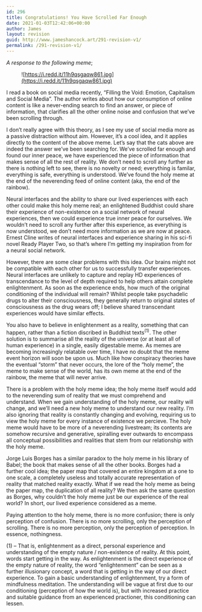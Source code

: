 ```yaml
---
id: 296
title: Congratulations! You Have Scrolled Far Enough
date: 2021-01-03T12:42:06+00:00
author: James
layout: revision
guid: http://www.jameshancock.art/291-revision-v1/
permalink: /291-revision-v1/
---
```

_A response to the following meme_;<figure class="wp-block-image">

![https://i.redd.it/11h9qsgaqw861.jpg](https://i.redd.it/11h9qsgaqw861.jpg) </figure> <!--more-->

I read a book on social media recently, &#8220;Filling the Void: Emotion, Capitalism and Social Media&#8221;. The author writes about how our consumption of online content is like a never-ending search to find an answer, or piece of information, that clarifies all the other online noise and confusion that we&#8217;ve been scrolling through.

I don&#8217;t really agree with this theory, as I see my use of social media more as a passive distraction without aim. However, it&#8217;s a cool idea, and it applies directly to the content of the above meme. Let&#8217;s say that the cats above are indeed the answer we&#8217;ve been searching for. We&#8217;ve scrolled far enough and found our inner peace, we have experienced the piece of information that makes sense of all the rest of reality. We don&#8217;t need to scroll any further as there is nothing left to see, there is no novelty or need; everything is familar, everything is safe, everything is understood. We&#8217;ve found the holy meme at the end of the neverending feed of online content (aka, the end of the rainbow).

Neural interfaces and the ability to share our lived experiences with each other could make this holy meme real; an enlightened Buddhist could share their experience of non-existence on a social network of neural experiences, then we could experience true inner peace for ourselves. We wouldn&#8217;t need to scroll any further after this experience, as everything is now understood, we don&#8217;t need more information as we are now at peace. Ernest Cline writes of neural interfaces and experience sharing in his sci-fi novel Ready Player Two, so that&#8217;s where I&#8217;m getting my inspiration from for a neural social network.

However, there are some clear problems with this idea. Our brains might not be compatible with each other for us to successfully transfer experiences. Neural interfaces are unlikely to capture and replay HD experiences of transcendance to the level of depth required to help others attain complete enlightenment. As soon as the experience ends, how much of the original conditioning of the individual will remain? Whilst people take psychadelic drugs to alter their consciousness, they generally return to original states of consciousness as the drug wears off; I believe shared transcendant experiences would have similar effects.

You also have to believe in enlightenment as a reality, something that can happen, rather than a fiction discribed in Buddhist texts<sup>(1)</sup>. The other solution is to summarise all the reality of the universe (or at least all of human experience) in a single, easily digestable meme. As memes are becoming increasingly relatable over time, I have no doubt that the meme event horizon will soon be upon us. Much like how conspiracy theories have the eventual &#8220;storm&#8221; that never occurs, the lore of the &#8220;holy meme&#8221;, the meme to make sense of the world, has its own meme at the end of the rainbow, the meme that will never arrive.

There is a problem with the holy meme idea; the holy meme itself would add to the neverending sum of reality that we must comprehend and understand. When we gain understanding of the holy meme, our reality will change, and we&#8217;ll need a new holy meme to understand our new reality. I&#8217;m also ignoring that reality is constantly changing and evolving, requiring us to view the holy meme for every instance of existence we percieve. The holy meme would have to be more of a neverending livestream; its contents are somehow recursive and generative, spiralling ever outwards to encompass all conceptual possibilities and realities that stem from our relationship with the holy meme.

Jorge Luis Borges has a similar paradox to the holy meme in his library of Babel; the book that makes sense of all the other books. Borges had a further cool idea; the paper map that covered an entire kingdom at a one to one scale, a completely useless and totally accurate representation of reality that matched reality exactly. What if we read the holy meme as being the paper map, the duplication of all reality? We then ask the same question as Borges, why couldn&#8217;t the holy meme just be our experience of the real world? In short, our lived experience considered as a meme.

Paying attention to the holy meme, there is no more confusion; there is only perception of confusion. There is no more scrolling, only the perception of scrolling. There is no more perception, only the perception of perception. In essence, nothingness.

(1) &#8211; That is, enlightenment as a direct, personal experience and understanding of the empty nature / non-existence of reality. At this point, words start getting in the way. As enlightenment is the direct experience of the empty nature of reality, the word &#8220;enlightenment&#8221; can be seen as a further illusionary concept, a word that is getting in the way of our direct experience. To gain a basic understanding of enlightenment, try a form of mindfulness meditation. The understanding will be vague at first due to our conditioning (perception of how the world is), but with increased practice and suitable guidance from an experienced practioner, this conditioning can lessen.